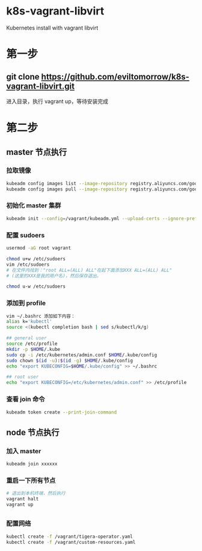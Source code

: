 # k8s-vagrant-libvirt
Kubernetes install with vagrant libvirt

# 第一步

## git clone https://github.com/eviltomorrow/k8s-vagrant-libvirt.git

   进入目录，执行 vagrant up，等待安装完成

# 第二步

## master 节点执行

### 拉取镜像

```sh
kubeadm config images list --image-repository registry.aliyuncs.com/google_containers
kubeadm config images pull --image-repository registry.aliyuncs.com/google_containers
```

### 初始化 master 集群

```sh
kubeadm init --config=/vagrant/kubeadm.yml --upload-certs --ignore-preflight-errors=ImagePull
```

### 配置 sudoers

```sh
usermod -aG root vagrant

chmod u+w /etc/sudoers
vim /etc/sudoers
# 在文件内找到："root ALL=(ALL) ALL"在起下面添加XXX ALL=(ALL) ALL"
# (这里的XXX是我的用户名)，然后保存退出。

chmod u-w /etc/sudoers
```

### 添加到 profile

```sh
vim ~/.bashrc 添加如下内容：
alias k='kubectl' 
source <(kubectl completion bash | sed s/kubectl/k/g)

## general user
source /etc/profile
mkdir -p $HOME/.kube
sudo cp -i /etc/kubernetes/admin.conf $HOME/.kube/config
sudo chown $(id -u):$(id -g) $HOME/.kube/config
echo "export KUBECONFIG=$HOME/.kube/config" >> ~/.bashrc

## root user
echo "export KUBECONFIG=/etc/kubernetes/admin.conf" >> /etc/profile
```

### 查看 join 命令

```sh
kubeadm token create --print-join-command
```

## node 节点执行

### 加入 master

```sh
kubeadm join xxxxxx
```

### 重启一下所有节点
```sh
# 退出到本机终端，然后执行
vagrant halt
vagrant up
```
##

### 配置网络

```sh
kubectl create -f /vagrant/tigera-operator.yaml
kubectl create -f /vagrant/custom-resources.yaml
```

